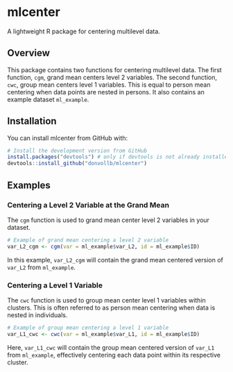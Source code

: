 # mlcenter
A lightweight R package for centering multilevel data.

## Overview
This package contains two functions for centering multilevel data. The first function, `cgm`, grand mean centers level 2 variables. The second function, `cwc`, group mean centers level 1 variables. This is equal to person mean centering when data points are nested in persons. It also contains an example dataset `ml_example`.

## Installation
You can install mlcenter from GitHub with:
```r
# Install the development version from GitHub
install.packages("devtools") # only if devtools is not already installed.
devtools::install_github("donvollb/mlcenter")
```
## Examples

### Centering a Level 2 Variable at the Grand Mean
The `cgm` function is used to grand mean center level 2 variables in your dataset. 

```r
# Example of grand mean centering a level 2 variable
var_L2_cgm <- cgm(var = ml_example$var_L2, id = ml_example$ID)
```
In this example, `var_L2_cgm` will contain the grand mean centered version of `var_L2` from `ml_example`. 

### Centering a Level 1 Variable
The `cwc` function is used to group mean center level 1 variables within clusters. This is often referred to as person mean centering when data is nested in individuals.

```r
# Example of group mean centering a level 1 variable
var_L1_cwc <- cwc(var = ml_example$var_L1, id = ml_example$ID)
```
Here, `var_L1_cwc` will contain the group mean centered version of `var_L1` from `ml_example`, effectively centering each data point within its respective cluster.

